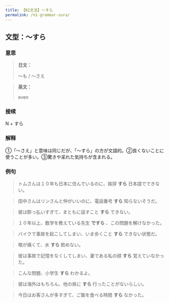 ```yaml
---
title: 【N1文法】〜すら
permalink: /n1-grammar-sura/
---
```


## 文型：〜すら

### 意思

> **日文：**
> 
> 〜も / 〜さえ


> **英文：**
> 
> even


### 接续

N + すら

### 解释

①「〜さえ」と意味は同じだが、「〜すら」の方が文語的。②良くないことに使うことが多い。③驚きや呆れた気持ちが含まれる。

### 例句

> トムさんは１０年も日本に住んでいるのに、挨拶 **すら** 日本語でできない。

> 田中さんはリンさんと仲がいいのに、電話番号 **すら** 知らないそうだ。

> 彼は酔っ払いすぎて、まともに話すこと **すら** できない。

> １０年以上、数学を教えている先生 **ですら** 、この問題を解けなかった。

> バイクで事故を起こしてしまい、いま歩くこと **すら** できない状態だ。

> 喉が痛くて、水 **すら** 飲めない。

> 彼は事故で記憶をなくしてしまい、妻である私の顔 **すら** 覚えていなかった。

> こんな問題、小学生 **すら** わかるよ。

> 彼は海外はもちろん、他の県に **すら** 行ったことがないらしい。

> 今日はお客さんが多すぎて、ご飯を食べる時間 **すら** なかった。

